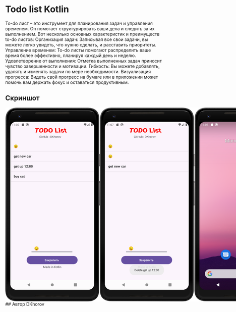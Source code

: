 # Todo list Kotlin
To-do лист – это инструмент для планирования задач и управления временем. Он помогает структурировать ваши дела и следить за их выполнением.
Вот несколько основных характеристик и преимуществ to-do листов:
Организация задач: Записывая все свои задачи, вы можете легко увидеть, что нужно сделать, и расставить приоритеты.
Управление временем: To-do листы помогают распределить ваше время более эффективно, планируя каждый день и неделю.
Удовлетворение от выполнения: Отметка выполненных задач приносит чувство завершенности и мотивации.
Гибкость: Вы можете добавлять, удалять и изменять задачи по мере необходимости.
Визуализация прогресса: Видеть свой прогресс на бумаге или в приложении может помочь вам держать фокус и оставаться продуктивным.

## Скриншот
<div style='display:flex'>
  <img src="./1.png" alt="Главный экран приложения" width="300"/>
  <img src="./2.png" alt="Главный экран приложения" width="300"/>
  <img src="./3.png" alt="Главный экран приложения" width="300"/>
</div>
## Автор DKhorov 
